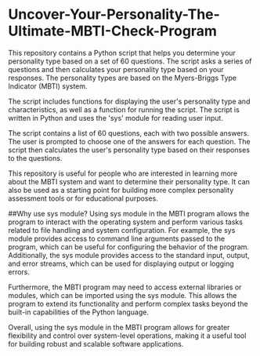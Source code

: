 # Uncover-Your-Personality-The-Ultimate-MBTI-Check-Program
This repository contains a Python script that helps you determine your personality type based on a set of 60 questions. The script asks a series of questions and then calculates your personality type based on your responses. The personality types are based on the Myers-Briggs Type Indicator (MBTI) system.

The script includes functions for displaying the user's personality type and characteristics, as well as a function for running the script. The script is written in Python and uses the 'sys' module for reading user input.

The script contains a list of 60 questions, each with two possible answers. The user is prompted to choose one of the answers for each question. The script then calculates the user's personality type based on their responses to the questions.

This repository is useful for people who are interested in learning more about the MBTI system and want to determine their personality type. It can also be used as a starting point for building more complex personality assessment tools or for educational purposes.

##Why use sys module?
Using sys module in the MBTI program allows the program to interact with the operating system and perform various tasks related to file handling and system configuration. For example, the sys module provides access to command line arguments passed to the program, which can be useful for configuring the behavior of the program. Additionally, the sys module provides access to the standard input, output, and error streams, which can be used for displaying output or logging errors.

Furthermore, the MBTI program may need to access external libraries or modules, which can be imported using the sys module. This allows the program to extend its functionality and perform complex tasks beyond the built-in capabilities of the Python language.

Overall, using the sys module in the MBTI program allows for greater flexibility and control over system-level operations, making it a useful tool for building robust and scalable software applications.
